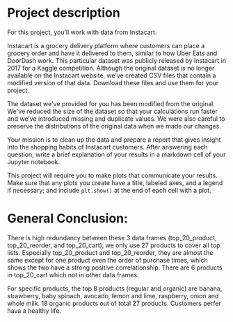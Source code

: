 # Project description
For this project, you’ll work with data from Instacart.

Instacart is a grocery delivery platform where customers can place a grocery order and have it delivered to them, similar to how Uber Eats and DoorDash work. This particular dataset was publicly released by Instacart in 2017 for a Kaggle competition. Although the original dataset is no longer available on the Instacart website, we’ve created CSV files that contain a modified version of that data. Download these files and use them for your project.

The dataset we've provided for you has been modified from the original. We've reduced the size of the dataset so that your calculations run faster and we’ve introduced missing and duplicate values. We were also careful to preserve the distributions of the original data when we made our changes.

Your mission is to clean up the data and prepare a report that gives insight into the shopping habits of Instacart customers. After answering each question, write a brief explanation of your results in a markdown cell of your Jupyter notebook.

This project will require you to make plots that communicate your results. Make sure that any plots you create have a title, labeled axes, and a legend if necessary; and include `plt.show()` at the end of each cell with a plot.

# General Conclusion:

There is high redundancy between these 3 data frames (top_20_product, top_20_reorder, and top_20_cart), we only use 27 products to cover all top lists. Especially top_20_product and top_20_reorder, they are almost the same except for one product even the order of purchase times, which shows the two have a strong positive correlationship. There are 6 products in top_20_cart which not in other data frames.

For specific products, the top 8 products (regular and organic) are banana, strawberry, baby spinach, avocado, lemon and lime, raspberry, onion and whole milk. 18 organic products out of total 27 products. Customers perfer hava a healthy life.

